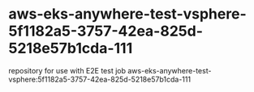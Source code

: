 # aws-eks-anywhere-test-vsphere-5f1182a5-3757-42ea-825d-5218e57b1cda-111
repository for use with E2E test job aws-eks-anywhere-test-vsphere:5f1182a5-3757-42ea-825d-5218e57b1cda-111
